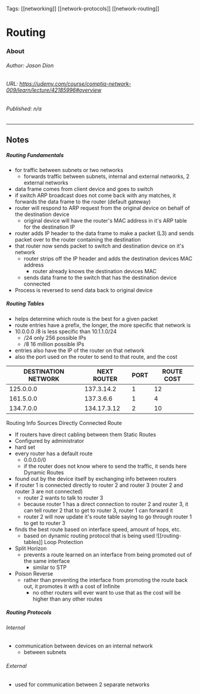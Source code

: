 Tags: [[networking]] [[network-protocols]] [[network-routing]]

# Routing
### About
###### Author: *Jason Dion*
###### URL: *https://udemy.com/course/comptia-network-009/learn/lecture/42185996#overview*
###### Published: *n/a*
-------------------------------------------------------------------
## Notes
##### Routing Fundamentals
- for traffic between subnets or two networks
	- forwards traffic between subnets, internal and external networks, 2 external networks
- data frame comes from client device and goes to switch
- if switch ARP broadcast does not come back with any matches, it forwards the data frame to the router (default gateway)
- router will respond to ARP request from the original device on behalf of the destination device
	- original device will have the router's MAC address in it's ARP table for the destination IP
- router adds IP header to the data frame to make a packet (L3) and sends packet over to the router containing the destination
- that router now sends packet to switch and destination device on it's network
	- router strips off the IP header and adds the destination devices MAC address
		- router already knows the destination devices MAC
	- sends data frame to the switch that has the destination device connected
- Process is reversed to send data back to original device
##### Routing Tables
- helps determine which route is the best for a given packet
- route entries have a prefix, the longer, the more specific that network is
- 10.0.0.0 /8 is less specific than 10.1.1.0/24
	- /24 only 256 possible IPs
	- /8 16 million possible IPs
- entries also have the IP of the router on that network
- also the port used on the router to send to that route, and the cost

| DESTINATION NETWORK | NEXT ROUTER | PORT | ROUTE COST |
| ------------------- | ----------- | ---- | ---------- |
| 125.0.0.0           | 137.3.14.2  | 1    | 12         |
| 161.5.0.0           | 137.3.6.6   | 1    | 4          |
| 134.7.0.0           | 134.17.3.12 | 2    | 10         |
Routing Info Sources
Directly Connected Route
- If routers have direct cabling between them
Static Routes
- Configured by administrator
- hard set
- every router has a default route
	- 0.0.0.0/0
	- if the router does not know where to send the traffic, it sends here
Dynamic Routes
- found out by the device itself by exchanging info between routers
- if router 1 is connected directly to router 2 and router 3 (router 2 and router 3 are not connected)
	- router 2 wants to talk to router 3
	- because router 1 has a direct connection to router 2 and router 3, it can tell router 2 that to get to router 3, router 1 can forward it
	- router 2 will now update it's route table saying to go through router 1 to get to router 3
- finds the best route based on interface speed, amount of hops, etc.
	- based on dynamic routing protocol that is being used
![[routing-tables]] 
Loop Protection
- Split Horizon
	- prevents a route learned on an interface from being promoted out of the same interface
		- similar to STP
- Poison Reverse
	- rather than preventing the interface from promoting the route back out, it promotes it with a cost of Infinite
		- no other routers will ever want to use that as the cost will be higher than any other routes
##### Routing Protocols
###### Internal
- communication between devices on an internal network
	- between subnets
###### External
- used for communication between 2 separate networks